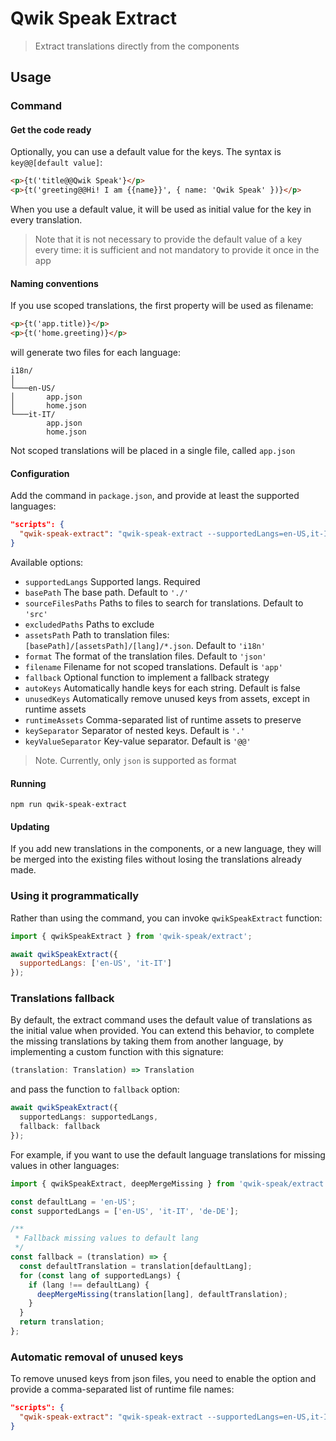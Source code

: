 # Qwik Speak Extract

> Extract translations directly from the components

## Usage
### Command
#### Get the code ready
Optionally, you can use a default value for the keys. The syntax is `key@@[default value]`:
```html
<p>{t('title@@Qwik Speak'}</p>
<p>{t('greeting@@Hi! I am {{name}}', { name: 'Qwik Speak' })}</p>

```
When you use a default value, it will be used as initial value for the key in every translation.

> Note that it is not necessary to provide the default value of a key every time: it is sufficient and not mandatory to provide it once in the app

#### Naming conventions
If you use scoped translations, the first property will be used as filename:
```html
<p>{t('app.title)}</p>
<p>{t('home.greeting)}</p>
```
will generate two files for each language:
```
i18n/
│   
└───en-US/
│       app.json
│       home.json
└───it-IT/
        app.json
        home.json
```
Not scoped translations will be placed in a single file, called `app.json`

#### Configuration
Add the command in `package.json`, and provide at least the supported languages:
```json
"scripts": {
  "qwik-speak-extract": "qwik-speak-extract --supportedLangs=en-US,it-IT --assetsPath=i18n"
}
```
Available options:
- `supportedLangs` Supported langs. Required
- `basePath` The base path. Default to `'./'`
- `sourceFilesPaths` Paths to files to search for translations. Default to `'src'`
- `excludedPaths` Paths to exclude
- `assetsPath` Path to translation files: `[basePath]/[assetsPath]/[lang]/*.json`. Default to `'i18n'`
- `format` The format of the translation files. Default to `'json'`
- `filename` Filename for not scoped translations. Default is `'app'`
- `fallback` Optional function to implement a fallback strategy
- `autoKeys` Automatically handle keys for each string. Default is false
- `unusedKeys` Automatically remove unused keys from assets, except in runtime assets
- `runtimeAssets` Comma-separated list of runtime assets to preserve
- `keySeparator` Separator of nested keys. Default is `'.'`
- `keyValueSeparator` Key-value separator. Default is `'@@'`

> Note. Currently, only `json` is supported as format

#### Running
```shell
npm run qwik-speak-extract
```

#### Updating
If you add new translations in the components, or a new language, they will be merged into the existing files without losing the translations already made.

### Using it programmatically
Rather than using the command, you can invoke `qwikSpeakExtract` function:
```javascript
import { qwikSpeakExtract } from 'qwik-speak/extract';

await qwikSpeakExtract({
  supportedLangs: ['en-US', 'it-IT']
});
```

### Translations fallback
By default, the extract command uses the default value of translations as the initial value when provided.
You can extend this behavior, to complete the missing translations by taking them from another language, by implementing a custom function with this signature:

```typescript
(translation: Translation) => Translation
```
and pass the function to `fallback` option:

```typescript
await qwikSpeakExtract({
  supportedLangs: supportedLangs,
  fallback: fallback
});
```
For example, if you want to use the default language translations for missing values in other languages:
```typescript
import { qwikSpeakExtract, deepMergeMissing } from 'qwik-speak/extract';

const defaultLang = 'en-US';
const supportedLangs = ['en-US', 'it-IT', 'de-DE'];

/**
 * Fallback missing values to default lang
 */
const fallback = (translation) => {
  const defaultTranslation = translation[defaultLang];
  for (const lang of supportedLangs) {
    if (lang !== defaultLang) {
      deepMergeMissing(translation[lang], defaultTranslation);
    }
  }
  return translation;
};
```

### Automatic removal of unused keys
To remove unused keys from json files, you need to enable the option and provide a comma-separated list of runtime file names:
```json
"scripts": {
  "qwik-speak-extract": "qwik-speak-extract --supportedLangs=en-US,it-IT --unusedKeys=true --runtimeAssets=runtime"
}
```
